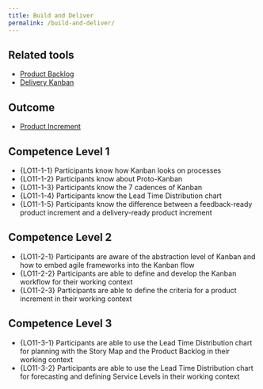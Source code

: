 ```yaml
---
title: Build and Deliver
permalink: /build-and-deliver/
---
```


## Related tools

* [Product Backlog](https://manual.advancedproductowner.com/product-backlog/)
* [Delivery Kanban](https://manual.advancedproductowner.com/delivery-kanban/)

## Outcome

* [Product Increment](https://manual.advancedproductowner.com/product-increment/)


## Competence Level 1
 
 * {LO11-1-1} Participants know how Kanban looks on processes
 * {LO11-1-2} Participants know about Proto-Kanban
 * {LO11-1-3} Participants know the 7 cadences of Kanban
 * {LO11-1-4} Participants know the Lead Time Distribution chart
 * {LO11-1-5} Participants know the difference between a feedback-ready product increment and a delivery-ready product increment

## Competence Level 2

* {LO11-2-1} Participants are aware of the abstraction level of Kanban and how to embed agile frameworks into the Kanban flow
* {LO11-2-2} Participants are able to define and develop the Kanban workflow for their working context
* {LO11-2-3} Participants are able to define the criteria for a product increment in their working context

## Competence Level 3

* {LO11-3-1} Participants are able to use the Lead Time Distribution chart for planning with the Story Map and the Product Backlog in their working context
* {LO11-3-2} Participants are able to use the Lead Time Distribution chart for forecasting and defining Service Levels in their working context